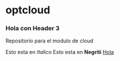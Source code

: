 # optcloud

### Hola con Header 3
Repositorio para el modulo de cloud

Esto esta en *Italico*
Esto esta en **Negriti**
[Hola](https://campus.proven.cat/my)
